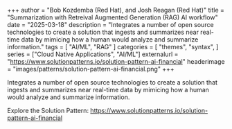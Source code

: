 +++
author = "Bob Kozdemba (Red Hat), and Josh Reagan (Red Hat)"
title = "Summarization with Retreival Augmented Generation (RAG) AI workflow"
date = "2025-03-18"
description = "Integrates a number of open source technologies to create a solution that ingests and summarizes near real-time data by mimicing how a human would analyze and summarize information."
tags = [
    "AI/ML", "RAG"
]
categories = [
    "themes",
    "syntax",
]
series = ["Cloud Native Applications", "AI/ML"]
externalurl = "https://www.solutionpatterns.io/solution-pattern-ai-financial"
headerimage = "images/patterns/solution-pattern-ai-financial.png"
+++

Integrates a number of open source technologies to create a solution that ingests and summarizes near real-time data by mimicing how a human would analyze and summarize information.

<!--more-->

Explore the Solution Pattern: https://www.solutionpatterns.io/solution-pattern-ai-financial